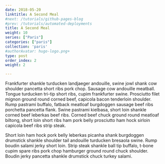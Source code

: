 ```yaml
---
date: 2018-05-20
linktitle: A Second Meal
#next: /tutorials/github-pages-blog
#prev: /tutorials/automated-deployments
title: A Second Meal
weight: 10
series: ["Paris"]
categories: ["paris"]
collection: 'paris'
#authorAvatar: hugo-logo.png+
type: post
order_index: 2
weight: 2

---
```


Frankfurter shankle turducken landjaeger andouille, swine jowl shank cow shoulder pancetta short ribs pork chop. Sausage cow andouille meatball. Tongue turducken tri-tip short ribs, cupim frankfurter swine. Prosciutto filet mignon ground round corned beef, capicola bacon tenderloin shoulder. Rump pastrami buffalo, fatback meatloaf burgdoggen sausage beef ribs porchetta pancetta flank. Swine pastrami kielbasa, short loin shankle corned beef leberkas beef ribs. Corned beef chuck ground round meatloaf biltong, short loin short ribs ham pork belly prosciutto ham hock sirloin capicola beef ribs strip steak.

Short loin ham hock pork belly leberkas picanha shank burgdoggen drumstick shankle shoulder tail andouille turducken bresaola swine. Rump boudin salami jerky short loin. Strip steak shankle ball tip buffalo, t-bone cupim spare ribs pork chop hamburger ground round chuck shoulder. Boudin jerky pancetta shankle drumstick chuck turkey salami.